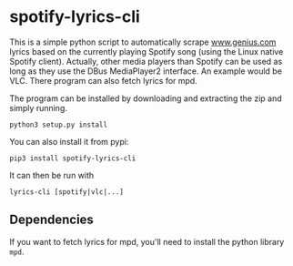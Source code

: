 # spotify-lyrics-cli

This is a simple python script to automatically scrape www.genius.com lyrics based on the currently playing Spotify song (using the Linux native Spotify client). Actually, other media players than Spotify can be used as long as they use the DBus MediaPlayer2 interface. An example would be VLC. There program can also fetch lyrics for mpd.

The program can be installed by downloading and extracting the zip and simply running.

```
python3 setup.py install
```

You can also install it from pypi:

```
pip3 install spotify-lyrics-cli
```

It can then be run with

```
lyrics-cli [spotify|vlc|...]
```

## Dependencies


If you want to fetch lyrics for mpd, you'll need to install the python library `mpd`.
